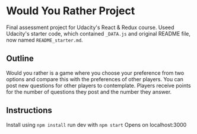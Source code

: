 # Would You Rather Project
Final assessment project for Udacity's React & Redux course.
Useed Udacity's starter code, which contained `_DATA.js` and original README file, now named `README_starter.md`.

## Outline
Would you rather is a game where you choose your preference from two options and compare this with the preferences of other players. You can post new questions for other players to contemplate. Players receive points for the number of questions they post and the number they answer. 


## Instructions
Install using `npm install`
run dev with `npm start`
Opens on localhost:3000





